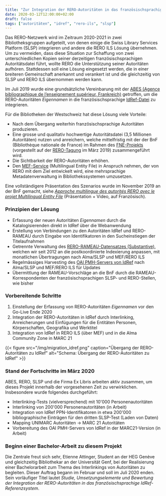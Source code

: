 ```yaml
---
title: "Zur Integration der RERO-Autoritäten in das französischsprachige Referenzsystem IdRef"
date: 2020-03-12T12:00:00+02:00
draft: false
tags: ["autoritäten", "idref", "rero-ils", "slsp"]
---
```


Das RERO-Netzwerk wird im Zeitraum 2020-2021 in zwei Bibliotheksgruppen aufgeteilt, von denen einige die Swiss Library Services Platform (SLSP) integrieren und andere die RERO ILS Lösung übernehmen. Um zu vermeiden, dass diese Situation zur Schaffung von zwei unterschiedlichen Kopien seiner derzeitigen französischsprachigen Autoritätsdatei führt, wollte RERO die Unterstützung seiner Autoritäten aufhören. Stattdessen soll eine Lösung eingesetzt werden, die in einer breiteren Gemeinschaft anerkannt und verankert ist und die gleichzeitig von SLSP und RERO ILS übernommen werden kann.

<!--more-->

Im Juli 2019 wurde eine grundsätzliche Vereinbarung mit der [ABES (Agence bibliographique de l’enseignement supérieur, Frankreich)](http://www.abes.fr/) getroffen, um die RERO-Autoritäten *Eigennamen* in die französischsprachige [IdRef-Datei](https://www.idref.fr/) zu integrieren.

Für die Bibliotheken der Westschweiz hat diese Lösung viele Vorteile:

* Nach dem Übergang weiterhin französischsprachige Autoritäten produzieren.
* Eine grosse und qualitativ hochwertige Autoritätsdatei (3,5 Millionen Autoritäten) nutzen und anreichern, welche mittelfristig mit der der BnF (Bibliothèque nationale de France) im Rahmen des [FNE-Projekts](https://www.transition-bibliographique.fr/fne/fichier-national-entites/) (vorgestellt auf der [RERO-Tagung](https://www2000.rero.ch/pdfview.php?section=communique&filename=JR19_FNE_journee_RERO.pdf) im März 2019) zusammengeführt wird.
* Die Sichtbarkeit der RERO-Autoritäten erhöhen.
* Den [MEF-Service](https://mef.test.rero.ch/) (Multilingual Entity File) in Anspruch nehmen, der von RERO mit dem Ziel entwickelt wird, eine mehrsprachige Metadatenverwaltung in Bibliothekssystemen umzusetzen.

Eine vollständigere Präsentation des Szenarios wurde im November 2019 an der BnF gemacht, siehe *[Approche multilingue des autorités RERO avec le projet Multilingual Entity File](https://www.transition-bibliographique.fr/2019-09-26-inscriptions-ouvertes-4e-journee-metadonnees-bibliotheques-15-novembre-2019/)* (Präsentation + Video, auf Französisch).

### Prinzipien der Lösung

* Erfassung der neuen Autoritäten *Eigennamen* durch die Katalogisierenden direkt in IdRef über die Webanwendung
* Erstellung von Verbindungen zu den Autoritäten IdRef und RERO-RAMEAU durch Eingabe von Identifikatoren in den Sucheinstiegen der Titelaufnahmen
* Getrennte Verwaltung des [RERO-RAMEAU-Datensatzes (Substantive)](https://www2000.rero.ch/pdfview.php?section=ressources&filename=rameau_dans_le_reseau_suisse_rero_20141106.pdf), welchen wir seit 2012 an die postkoordinierte Indexierung anpassen, mit monatlichen Übertragungen nach Alma/SLSP und MEF/RERO ILS
* Regelmässiges Harvesting des [OAI PMH-Servers von IdRef](http://www.abes.fr/Autorites-et-referentiels/Services-disponibles/Entrepot-OAI-PMH-IdRef) nach Alma/SLSP und MEF/RERO ILS für Updates
* Übermittlung der RAMEAU-Vorschläge an die BnF durch die RAMEAU-Korrespondenten der französischsprachigen SLSP- und RERO-Stellen, wie bisher

### Vorbereitende Schritte

1. Einstellung der Erfassung von RERO-Autoritäten *Eigennamen* vor den Go-Live Ende 2020
1. Integration der RERO-Autoritäten in IdRef durch Interlinking, Anreicherungen und Einfügungen für die Entitäten Personen, Körperschaften, Geografika und Werktitel
1. Integration von IdRef in RERO ILS (über MEF) und in die Alma Community Zone in MARC 21

{{< figure src="/img/migration_idref.png" caption="Übergang der RERO-Autoritäten zu IdRef" alt="Schema: Übergang der RERO-Autoritäten zu IdRef" >}}

### Stand der Fortschritte im März 2020

ABES, RERO, SLSP und die Firma Ex Libris arbeiten aktiv zusammen, um dieses Projekt innerhalb der vorgesehenen Zeit zu verwirklichen. Insbesondere wurde folgendes durchgeführt:

* Interlinking-Tests (vielversprechend) mit 10'000 Personenautoritäten
* Interlinking von 200'000 Personenautoritäten (in Arbeit)
* Integration von IdRef PPN-Identifikatoren in etwa 200'000 bibliographische Einträgen für den dritten SLSP-Test (Laden von Daten)
* Mapping UNIMARC Autoritäten -> MARC 21 Autoritäten
* Vorbereitung des OAI PMH-Servers von IdRef in der MARC21-Version (in Arbeit)

### Beginn einer Bachelor-Arbeit zu diesem Projekt

Die Zentrale freut sich sehr, Etienne Attinger, Student an der HEG Genève und gleichzeitig Bibliothekar an der Universität Genf, bei der Realisierung einer Bachelorarbeit zum Thema des Interlinkings von Autoritäten zu begleiten. Dieser Auftrag begann im Februar und soll im Juli 2020 enden. Sein vorläufiger Titel lautet *Studie, Umsetzungselemente und Bewertung der Integration der RERO-Autoritäten in das französischsprachige IdRef-Referenzsystem*.
